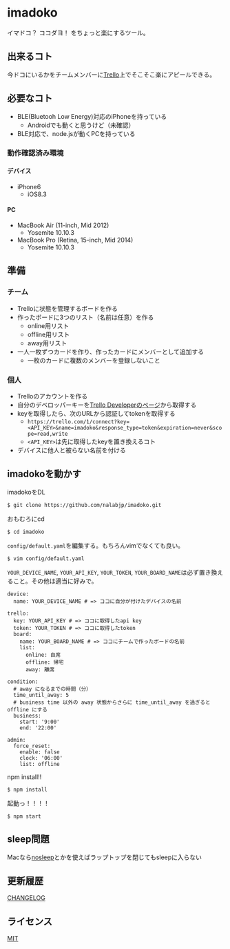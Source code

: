 # imadoko
イマドコ？ ココダヨ！ をちょっと楽にするツール。

## 出来るコト
今ドコにいるかをチームメンバーに[Trello](https://trello.com)上でそこそこ楽にアピールできる。

## 必要なコト
- BLE(Bluetooh Low Energy)対応のiPhoneを持っている
    - Androidでも動くと思うけど（未確認）
- BLE対応で、node.jsが動くPCを持っている

### 動作確認済み環境
#### デバイス
- iPhone6
    - iOS8.3

#### PC
- MacBook Air (11-inch, Mid 2012)
    - Yosemite 10.10.3
- MacBook Pro (Retina,  15-inch,  Mid 2014)
    - Yosemite 10.10.3

## 準備
### チーム
- Trelloに状態を管理するボードを作る
- 作ったボードに3つのリスト（名前は任意）を作る
    - online用リスト
    - offline用リスト
    - away用リスト
- 一人一枚ずつカードを作り、作ったカードにメンバーとして追加する
    - 一枚のカードに複数のメンバーを登録しないこと

### 個人
- Trelloのアカウントを作る
- 自分のデベロッパーキーを[Trello Developerのページ](https://trello.com/app-key)から取得する
- keyを取得したら、次のURLから認証してtokenを取得する
    - `https://trello.com/1/connect?key=<API_KEY>&name=imadoko&response_type=token&expiration=never&scope=read,write`
    - `<API_KEY>`は先に取得したkeyを置き換えるコト
- デバイスに他人と被らない名前を付ける

## imadokoを動かす
imadokoをDL
```
$ git clone https://github.com/nalabjp/imadoko.git
```

おもむろにcd
```
$ cd imadoko
```

`config/default.yaml`を編集する。もちろんvimでなくても良い。
```
$ vim config/default.yaml
```

`YOUR_DEVICE_NAME`,  `YOUR_API_KEY`,  `YOUR_TOKEN`,  `YOUR_BOARD_NAME`は必ず置き換えること。その他は適当に好みで。
```
device:
  name: YOUR_DEVICE_NAME # => ココに自分が付けたデバイスの名前

trello:
  key: YOUR_API_KEY # => ココに取得したapi key
  token: YOUR_TOKEN # => ココに取得したtoken
  board:
    name: YOUR_BOARD_NAME # => ココにチームで作ったボードの名前
    list:
      online: 自席
      offline: 帰宅
      away: 離席

condition:
  # away になるまでの時間（分）
  time_until_away: 5
  # business time 以外の away 状態からさらに time_until_away を過ぎると offline にする
  business:
    start: '9:00'
    end: '22:00'

admin:
  force_reset:
    enable: false
    clock: '06:00'
    list: offline
```

npm install!!
```
$ npm install
```

起動っ！！！！
```
$ npm start
```

## sleep問題
Macなら[nosleep](https://github.com/integralpro/nosleep)とかを使えばラップトップを閉じてもsleepに入らない

## 更新履歴
[CHANGELOG](https://github.com/nalabjp/imadoko/blob/master/CHANGELOG.md)

## ライセンス
[MIT](https://github.com/nalabjp/imadoko/blob/master/LICENSE.md)
